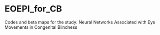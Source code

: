 # EOEPI_for_CB
Codes and beta maps for the study: Neural Networks Associated with Eye Movements in Congenital Blindness
